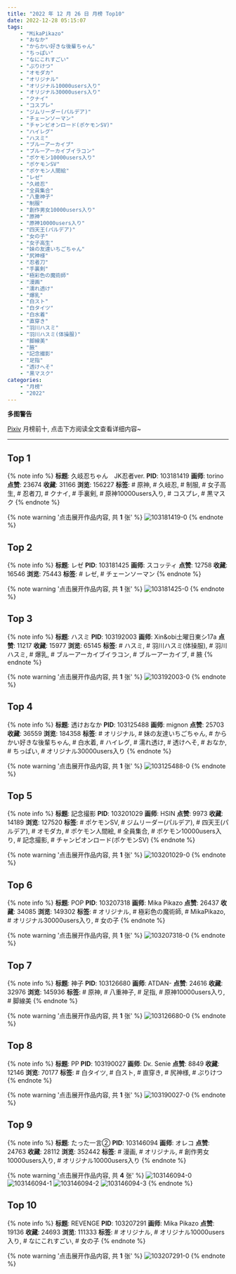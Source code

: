 ```yaml
---
title: "2022 年 12 月 26 日 月榜 Top10"
date: 2022-12-28 05:15:07
tags:
    - "MikaPikazo"
    - "おなか"
    - "からかい好きな後輩ちゃん"
    - "ちっぱい"
    - "なにこれすごい"
    - "ぷりけつ"
    - "オモダカ"
    - "オリジナル"
    - "オリジナル10000users入り"
    - "オリジナル30000users入り"
    - "クナイ"
    - "コスプレ"
    - "ジムリーダー(パルデア)"
    - "チェーンソーマン"
    - "チャンピオンロード(ポケモンSV)"
    - "ハイレグ"
    - "ハスミ"
    - "ブルーアーカイブ"
    - "ブルーアーカイブイラコン"
    - "ポケモン10000users入り"
    - "ポケモンSV"
    - "ポケモン人間絵"
    - "レゼ"
    - "久岐忍"
    - "全員集合"
    - "八重神子"
    - "制服"
    - "創作男女10000users入り"
    - "原神"
    - "原神10000users入り"
    - "四天王(パルデア)"
    - "女の子"
    - "女子高生"
    - "妹の友達いちごちゃん"
    - "尻神様"
    - "忍者刀"
    - "手裏剣"
    - "極彩色の魔術師"
    - "漫画"
    - "濡れ透け"
    - "爆乳"
    - "白スト"
    - "白タイツ"
    - "白水着"
    - "直穿き"
    - "羽川ハスミ"
    - "羽川ハスミ(体操服)"
    - "脚線美"
    - "腋"
    - "記念撮影"
    - "足指"
    - "透けへそ"
    - "黒マスク"
categories:
    - "月榜"
    - "2022"
---
```


<i class="fa fa-triangle-exclamation"></i>**多图警告**<i class="fa fa-triangle-exclamation"></i>

[Pixiv](https://www.pixiv.net/) 月榜前十, 点击下方阅读全文查看详细内容~

<!-- more -->

---

## Top 1

{% note info %}
**标题**: 久岐忍ちゃん　JK忍者ver.
**PID**: 103181419 **画师**: torino
**点赞**: 23674 **收藏**: 31166 **浏览**: 156227
**标签**: # 原神, # 久岐忍, # 制服, # 女子高生, # 忍者刀, # クナイ, # 手裏剣, # 原神10000users入り, # コスプレ, # 黒マスク
{% endnote %}

{% note warning '点击展开作品内容, 共 **1** 张' %}
![103181419-0](https://i.pixiv.re/img-original/img/2022/11/29/14/28/55/103181419_p0.jpg)
{% endnote %}

## Top 2

{% note info %}
**标题**: レゼ
**PID**: 103181425 **画师**: スコッティ
**点赞**: 12758 **收藏**: 16546 **浏览**: 75443
**标签**: # レゼ, # チェーンソーマン
{% endnote %}

{% note warning '点击展开作品内容, 共 **1** 张' %}
![103181425-0](https://i.pixiv.re/img-original/img/2022/11/29/00/00/05/103181425_p0.jpg)
{% endnote %}

## Top 3

{% note info %}
**标题**: ハスミ
**PID**: 103192003 **画师**: Xin&obi土曜日東シ17a
**点赞**: 11217 **收藏**: 15977 **浏览**: 65145
**标签**: # ハスミ, # 羽川ハスミ(体操服), # 羽川ハスミ, # 爆乳, # ブルーアーカイブイラコン, # ブルーアーカイブ, # 腋
{% endnote %}

{% note warning '点击展开作品内容, 共 **1** 张' %}
![103192003-0](https://i.pixiv.re/img-original/img/2022/11/29/12/52/59/103192003_p0.jpg)
{% endnote %}

## Top 4

{% note info %}
**标题**: 透けおなか
**PID**: 103125488 **画师**: mignon
**点赞**: 25703 **收藏**: 36559 **浏览**: 184358
**标签**: # オリジナル, # 妹の友達いちごちゃん, # からかい好きな後輩ちゃん, # 白水着, # ハイレグ, # 濡れ透け, # 透けへそ, # おなか, # ちっぱい, # オリジナル30000users入り
{% endnote %}

{% note warning '点击展开作品内容, 共 **1** 张' %}
![103125488-0](https://i.pixiv.re/img-original/img/2022/11/27/00/40/06/103125488_p0.jpg)
{% endnote %}

## Top 5

{% note info %}
**标题**: 記念撮影
**PID**: 103201029 **画师**: HSIN
**点赞**: 9973 **收藏**: 14189 **浏览**: 127520
**标签**: # ポケモンSV, # ジムリーダー(パルデア), # 四天王(パルデア), # オモダカ, # ポケモン人間絵, # 全員集合, # ポケモン10000users入り, # 記念撮影, # チャンピオンロード(ポケモンSV)
{% endnote %}

{% note warning '点击展开作品内容, 共 **1** 张' %}
![103201029-0](https://i.pixiv.re/img-original/img/2022/11/29/20/49/42/103201029_p0.png)
{% endnote %}

## Top 6

{% note info %}
**标题**: POP
**PID**: 103207318 **画师**: Mika Pikazo
**点赞**: 26437 **收藏**: 34085 **浏览**: 149302
**标签**: # オリジナル, # 極彩色の魔術師, # MikaPikazo, # オリジナル30000users入り, # 女の子
{% endnote %}

{% note warning '点击展开作品内容, 共 **1** 张' %}
![103207318-0](https://i.pixiv.re/img-original/img/2022/11/30/00/02/24/103207318_p0.png)
{% endnote %}

## Top 7

{% note info %}
**标题**: 神子
**PID**: 103126680 **画师**: ATDAN-
**点赞**: 24616 **收藏**: 32976 **浏览**: 145936
**标签**: # 原神, # 八重神子, # 足指, # 原神10000users入り, # 脚線美
{% endnote %}

{% note warning '点击展开作品内容, 共 **1** 张' %}
![103126680-0](https://i.pixiv.re/img-original/img/2022/11/27/07/29/34/103126680_p0.jpg)
{% endnote %}

## Top 8

{% note info %}
**标题**: PP
**PID**: 103190027 **画师**: Dκ. Senie
**点赞**: 8849 **收藏**: 12146 **浏览**: 70177
**标签**: # 白タイツ, # 白スト, # 直穿き, # 尻神様, # ぷりけつ
{% endnote %}

{% note warning '点击展开作品内容, 共 **1** 张' %}
![103190027-0](https://i.pixiv.re/img-original/img/2022/11/29/10/29/22/103190027_p0.jpg)
{% endnote %}

## Top 9

{% note info %}
**标题**: たった一言②
**PID**: 103146094 **画师**: オレコ
**点赞**: 24763 **收藏**: 28112 **浏览**: 352442
**标签**: # 漫画, # オリジナル, # 創作男女10000users入り, # オリジナル10000users入り
{% endnote %}

{% note warning '点击展开作品内容, 共 **4** 张' %}
![103146094-0](https://i.pixiv.re/img-original/img/2022/11/27/19/11/57/103146094_p0.jpg)
![103146094-1](https://i.pixiv.re/img-original/img/2022/11/27/19/11/57/103146094_p1.jpg)
![103146094-2](https://i.pixiv.re/img-original/img/2022/11/27/19/11/57/103146094_p2.jpg)
![103146094-3](https://i.pixiv.re/img-original/img/2022/11/27/19/11/57/103146094_p3.jpg)
{% endnote %}

## Top 10

{% note info %}
**标题**: REVENGE
**PID**: 103207291 **画师**: Mika Pikazo
**点赞**: 19136 **收藏**: 24693 **浏览**: 111333
**标签**: # オリジナル, # オリジナル10000users入り, # なにこれすごい, # 女の子
{% endnote %}

{% note warning '点击展开作品内容, 共 **1** 张' %}
![103207291-0](https://i.pixiv.re/img-original/img/2022/11/30/00/01/42/103207291_p0.png)
{% endnote %}
